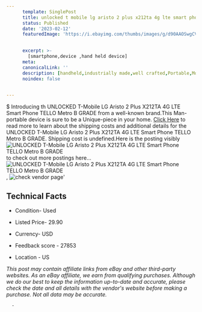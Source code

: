 ```yaml
---
      template: SinglePost
      title: unlocked t mobile lg aristo 2 plus x212ta 4g lte smart phone tello metro b grade
      status: Published
      date: '2023-02-12'
      featuredImage: 'https://i.ebayimg.com/thumbs/images/g/d90AAOSwgCVhDtcr/s-l225.jpg'
       

      excerpt: >-
        [smartphone,device ,hand held device]
      meta:
      canonicalLink: ''
      description: [handheld,industrially made,well crafted,Portable,Mobile,Compact,Convenient,Lightweight,Maneuverable,Man-portable,Miniature,Carriable,Hand-held,Light,Holdable,Transportable,Mobile device,Pocket-sized,On-the-go,Wireless,Cordless,Compact size,Convenient size, smartphone,device ,hand held device]
      noindex: false
      

---
```

$
      Introducing th UNLOCKED T-Mobile LG Aristo 2 Plus X212TA 4G LTE Smart Phone TELLO Metro B GRADE from a well-known brand.This Man-portable device  is sure to be a Unique-piece in your home. [Click Here](https://www.ebay.com/itm/265724042322?hash=item3dde631c52%3Ag%3Ad90AAOSwgCVhDtcr&mkevt=1&mkcid=1&mkrid=711-53200-19255-0&campid=%253CePNCampaignId%253E&customid=%253CreferenceId%253E&toolid=10049) to read more to learn about the shipping costs and additional details for the UNLOCKED T-Mobile LG Aristo 2 Plus X212TA 4G LTE Smart Phone TELLO Metro B GRADE. Shipping cost is undefined.Here is the posting visibly ![UNLOCKED T-Mobile LG Aristo 2 Plus X212TA 4G LTE Smart Phone TELLO Metro B GRADE](https://i.ebayimg.com/thumbs/images/g/d90AAOSwgCVhDtcr/s-l225.jpg) to check out more postings here... ![UNLOCKED T-Mobile LG Aristo 2 Plus X212TA 4G LTE Smart Phone TELLO Metro B GRADE](https://i.ebayimg.com/images/g/d90AAOSwgCVhDtcr/s-l1200.jpg), ![check vendor page](https://origin-galleryplus.ebayimg.com/ws/web/265724042322_2_0_1/225x225.jpg,https://origin-galleryplus.ebayimg.com/ws/web/265724042322_3_0_1/225x225.jpg,https://origin-galleryplus.ebayimg.com/ws/web/265724042322_4_0_1/225x225.jpg,https://origin-galleryplus.ebayimg.com/ws/web/265724042322_5_0_1/225x225.jpg,https://origin-galleryplus.ebayimg.com/ws/web/265724042322_6_0_1/225x225.jpg,https://origin-galleryplus.ebayimg.com/ws/web/265724042322_7_0_1/225x225.jpg)'

      

 ## Technical Facts 



     
      

 - Condition- Used 


      

 - Listed Price- 29.90 


      

 - Currency- USD 


      

 - Feedback score - 27853 


      

 - Location - US 


      
      

 *_This post may contain affiliate links from eBay and other third-party websites. As an eBay affiliate, we earn from qualifying purchases. Although we do our best to keep the information up-to-date and accurate, please check the date and all details with the vendor's website before making a purchase. Not all data may be accurate._*




      -

